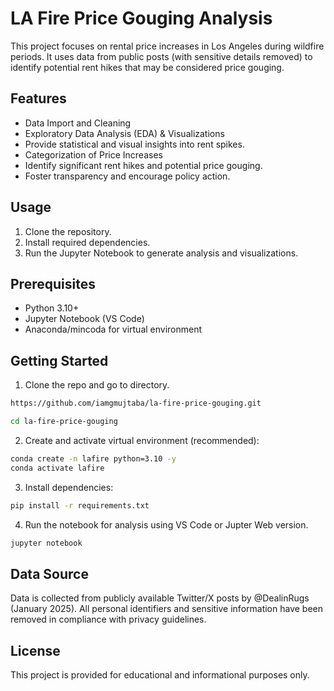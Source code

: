 # LA Fire Price Gouging Analysis

This project focuses on rental price increases in Los Angeles during wildfire periods. It uses data from public posts (with sensitive details removed) to identify potential rent hikes that may be considered price gouging.


## Features
- Data Import and Cleaning  
- Exploratory Data Analysis (EDA) & Visualizations
- Provide statistical and visual insights into rent spikes.
- Categorization of Price Increases  
- Identify significant rent hikes and potential price gouging.
- Foster transparency and encourage policy action.


## Usage
1. Clone the repository.  
2. Install required dependencies.  
3. Run the Jupyter Notebook to generate analysis and visualizations.  

## Prerequisites
- Python 3.10+
- Jupyter Notebook (VS Code)
- Anaconda/mincoda for virtual environment

## Getting Started

1. Clone the repo and go to directory.
```sh
https://github.com/iamgmujtaba/la-fire-price-gouging.git
```

```sh
cd la-fire-price-gouging
```

2. Create and activate virtual environment (recommended):
```sh
conda create -n lafire python=3.10 -y
conda activate lafire
```

3. Install dependencies:
```sh
pip install -r requirements.txt
```
4. Run the notebook for analysis using VS Code or Jupter Web version.

```sh
jupyter notebook
```


## Data Source
Data is collected from publicly available Twitter/X posts by @DealinRugs (January 2025). All personal identifiers and sensitive information have been removed in compliance with privacy guidelines.



## License
This project is provided for educational and informational purposes only.
